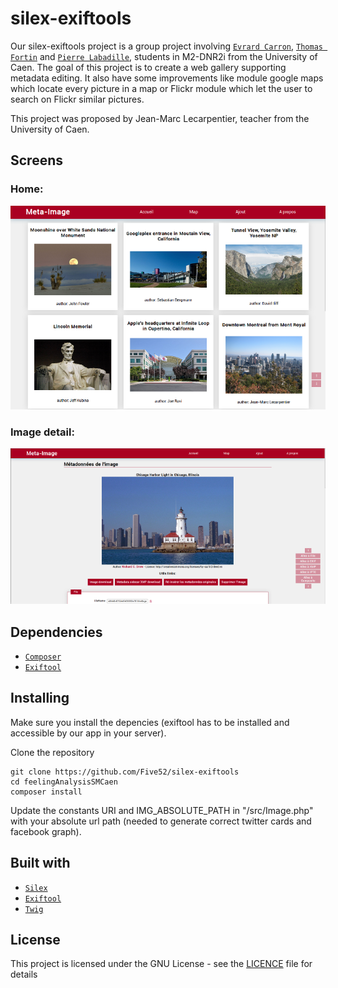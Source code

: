 # silex-exiftools
Our silex-exiftools project is a group project involving [`Evrard Carron`](https://github.com/Five52/), [`Thomas Fortin`](https://github.com/ThomasFortin/) and [`Pierre Labadille`](https://github.com/plabadille/), students in M2-DNR2i from the University of Caen.
The goal of this project is to create a web gallery supporting metadata editing. It also have some improvements like module google maps which locate every picture in a map or Flickr module which let the user to search on Flickr similar pictures.

This project was proposed by Jean-Marc Lecarpentier, teacher from the University of Caen.

## Screens

### Home:

![](media/screenHome.png)

### Image detail:

![](media/screenDetail.png)

## Dependencies

* [`Composer`](https://getcomposer.org/) 
* [`Exiftool`](http://www.sno.phy.queensu.ca/~phil/exiftool/) 

## Installing

Make sure you install the depencies (exiftool has to be installed and accessible by our app in your server).

Clone the repository
```
git clone https://github.com/Five52/silex-exiftools
cd feelingAnalysisSMCaen
composer install
```

Update the constants URI and IMG_ABSOLUTE_PATH in "/src/Image.php" with your absolute url path (needed to generate correct twitter cards and facebook graph).

## Built with

* [`Silex`](http://silex.sensiolabs.org/)
* [`Exiftool`](http://www.sno.phy.queensu.ca/~phil/exiftool/)
* [`Twig`](http://twig.sensiolabs.org/)


## License

This project is licensed under the GNU License - see the [LICENCE](LICENSE) file for details
